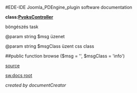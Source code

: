 #EDE-IDE Joomla_PDEngine_plugin
software documentation

**class:[PvoksController](../PvoksController.md)**



böngészés task

@param string $msg üzenet

@param string $msgClass üzent css class

##public function browse ($msg = '', $msgClass = 'info') 


[source](../../../admin/controllers/controller.php)

[sw.docs root](../)

*created by documentCreator*

